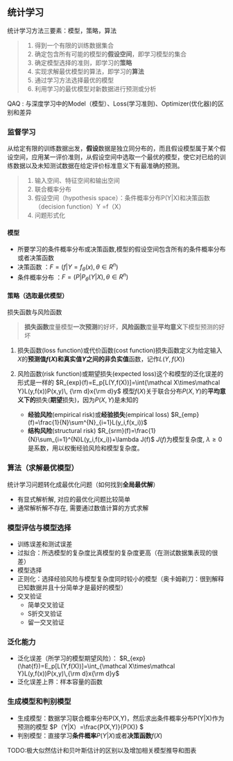 ## 统计学习 
统计学习方法三要素：模型，策略，算法 
> 1. 得到一个有限的训练数据集合 
> 2. 确定包含所有可能的模型的**假设空间**，即学习模型的集合 
> 3. 确定模型选择的准则，即学习的**策略** 
> 4. 实现求解最优模型的算法，即学习的**算法** 
> 5. 通过学习方法选择最优的模型 
> 6. 利用学习的最优模型对新数据进行预测或分析 

QAQ : 与深度学习中的Model（模型）、Loss(学习准则)、Optimizer(优化器)的区别和差异 



### 监督学习 
从给定有限的训练数据出发，**假设**数据是独立同分布的，而且假设模型属于某个假设空间，应用某一评价准则，从假设空间中选取一个最优的模型，使它对已给的训练数据以及未知测试数据在给定评价标准意义下有最准确的预测。
> 1. 输入空间、特征空间和输出空间 
> 2. 联合概率分布 
> 3. 假设空间（hypothesis space）：条件概率分布P(Y|X)和决策函数（decision function）Y =f（X）
> 4. 问题形式化

#### 模型 
- 所要学习的条件概率分布或决策函数,模型的假设空间包含所有的条件概率分布或者决策函数   
- 决策函数 ：$F=\left(f|Y=f_\theta(x),\theta \in R^n \right)$
- 条件概率分布 ：$F=\left( P|P_\theta(Y|X),\theta \in R^n \right)$ 

#### 策略（选取最优模型）

损失函数与风险函数 
> **损失函数**度量模型**一次预测**的好坏，**风险函数**度量**平均意义**下模型预测的好坏

1. 损失函数(loss function)或代价函数(cost function)损失函数定义为给定输入$X$的**预测值$f(X)$**和**真实值$Y$**之间的**非负实值**函数，记作$L(Y,f(X))$ 

2. 风险函数(risk function)或期望损失(expected loss)这个和模型的泛化误差的形式是一样的
   $R_{exp}(f)=E_p[L(Y,f(X))]=\int{\mathcal X\times\mathcal Y}L(y,f(x))P(x,y)\, {\rm d}x{\rm d}y$
   模型$f(X)$关于联合分布$P(X,Y)$的**平均意义下的**损失(**期望**损失)，因为$P(X,Y)$是未知的 
   - **经验风险**(empirical risk)或**经验损失**(empirical loss)
   $R_{emp}(f)=\frac{1}{N}\sum^{N}_{i=1}L(y_i,f(x_i))$ 
   - **结构风险**(structural risk)
   $R_{srm}(f)=\frac{1}{N}\sum_{i=1}^{N}L(y_i,f(x_i))+\lambda J(f)$
   $J(f)$为模型复杂度, $\lambda \geqslant 0$是系数，用以权衡经验风险和模型复杂度。

### 算法（求解最优模型） 
统计学习问题转化成最优化问题（如何找到**全局最优解**）
 - 有显式解析解, 对应的最优化问题比较简单 
 - 通常解析解不存在, 需要通过数值计算的方式求解 

### 模型评估与模型选择 
- 训练误差和测试误差
- 过拟合：所选模型的复杂度比真模型的复杂度更高（在测试数据集表现的很差） 
- 模型选择  
 - 正则化：选择经验风险与模型复杂度同时较小的模型（奥卡姆剃刀：很到解释已知数据并且十分简单才是最好的模型）
 - 交叉验证 
   - 简单交叉验证
   - S折交叉验证 
   - 留一交叉验证 


### 泛化能力 
- 泛化误差（所学习的模型期望风险）：
$R_{exp}(\hat{f})=E_p[L(Y,f(X))]=\int_{\mathcal X\times\mathcal Y}L(y,f(x))P(x,y)\,{\rm d}x{\rm d}y$
- 泛化误差上界：样本容量的函数 


### 生成模型和判别模型 
- 生成模型：数据学习联合概率分布P(X,Y)，然后求出条件概率分布P(Y|X)作为预测的模型
  $P（Y|X）=\frac{P(X,Y)}{P(X)} $
- 判别模型：直接学习**条件概率**$P(Y|X)$或者**决策函数**$f(X)$


TODO:极大似然估计和贝叶斯估计的区别以及增加相关模型推导和图表
